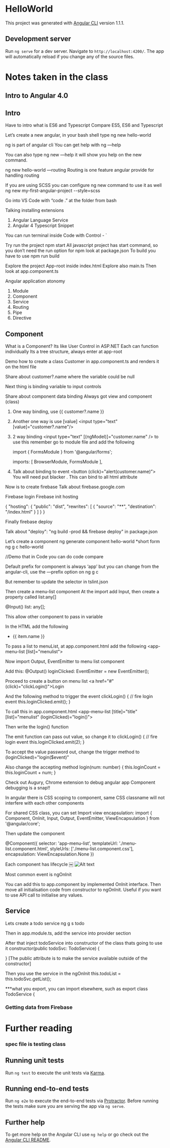 # HelloWorld

This project was generated with [Angular CLI](https://github.com/angular/angular-cli) version 1.1.1.

## Development server

Run `ng serve` for a dev server. Navigate to `http://localhost:4200/`. The app will automatically reload if you change any of the source files.

# Notes taken in the class

## Intro to Angular 4.0

## Intro
Have to intro what is ES6 and Typescript
Compare ES5, ES6 and Typescript

Let’s create a new angular, in your bash shell type
ng new hello-world

ng is part of angular cli
You can get help with ng —help

You can also type ng new —help it will show you help on the new command. 

ng new hello-world —routing
Routing is one feature angular provide for handling routing

If you are using SCSS you can configure ng new command to use it as well
ng new my-first-angular-project --style=scss

Go into VS Code with “code .” at the folder from bash

Talking installing extensions
1. Angular Language Service
2. Angular 4 Typescript Snippet

You can run terminal inside Code with Control - `

Try run the project npm start
All javascript project has start command, so you don’t need the run option for npm
look at package.json
To build you have to use npm run build

Explore the project
App-root inside index.html
Explore also main.ts
Then look at app.component.ts

Angular application atonomy 
1. Module
2. Component
3. Service
4. Routing
5. Pipe
6. Directive


## Component
What is a Component?
Its like User Control in ASP.NET
Each can function individually
Its a tree structure, always enter at app-root

Demo how to create a class Customer in app.component.ts and renders it on the html file

Share about customer?.name where the variable could be null

Next thing is binding variable to input controls

Share about component data binding
Always got view and component (class)
1. One way binding, use {{ customer?.name }}
2. Another one way is use [value] 
<input type="text" [value]="customer?.name"/>
3. 2 way binding 
	<input type="text" [(ngModel)]="customer.name" />
to use this remember go to module file and add the following
	
	import { FormsModule } from '@angular/forms';

	imports: [
    		BrowserModule,
    		FormsModule
  	],

4. Talk about binding to event <button (click)="alert(customer.name)”> You will need put blacker . This can bind to all html attribute

Now is to create firebase
Talk about firebase.google.com

Firebase login
Firebase init hosting

{
  "hosting": {
    "public": "dist",
    "rewrites": [
      {
        "source": "**",
        "destination": "/index.html"
      }
    ]
  }
}

Finally firebase deploy

Talk about "deploy": "ng build -prod && firebase deploy" in package.json

Let’s create a component
ng generate component hello-world
*short form ng g c hello-world

//Demo that in Code you can do code compare

Default prefix for component is always ‘app’ but you can change from the angular-cli, use the —prefix option on ng g c 

But remember to update the selector in tslint.json

Then create a menu-list component
At the import add Input, then create a property called list:any[]

@Input()
  list: any[];

This allow other component to pass in variable

In the HTML add the following

<ul>
  <li *ngFor="let item of list">
    <a [href]="item.url">{{ item.name }}</a>
  </li>
</ul>

To pass a list to menuList, at app.component.html add the following
<app-menu-list [list]="menulist"></app-menu-list>

Now import Output, EventEmitter to menu list component

Add this:
@Output()
loginClicked: EventEmitter<any> = new EventEmitter();

Proceed to create a button on menu list
<a href="#" (click)="clickLogin()">Login</a>

And the following method to trigger the event
 clickLogin() {
    // fire login event
    this.loginClicked.emit();
  }


To call this in app.component.html
<app-menu-list [title]="title" [list]="menulist" (loginClicked)="login()"></app-menu-list>

Then write the login() function

The emit function can pass out value, so change it to 
  clickLogin() {
    // fire login event
    this.loginClicked.emit(2);
  }


To accept the value password out, change the trigger method to 
(loginClicked)="login($event)"

Also change the accepting method
  login(num: number) {
    this.loginCount = this.loginCount + num;
  }


Check out Augury, Chrome extension to debug angular app
Component debugging is a snap!!

In angular there is CSS scoping to component, same CSS classname will not interfere with each other components

For shared CSS class, you can set
Import view encapsulation: 
import { Component, OnInit, Input, Output, EventEmitter, ViewEncapsulation } from '@angular/core';

Then update the component

@Component({
  selector: 'app-menu-list',
  templateUrl: './menu-list.component.html',
  styleUrls: ['./menu-list.component.css'],
  encapsulation: ViewEncapsulation.None
})


Each component has lifecycle
￼
![Alt text](https://angular.io/resources/images/devguide/lifecycle-hooks/hooks-in-sequence.png "Angular Component Lifecycle")

Most common event is ngOnInit

You can add this to app.component by implemented OnInit interface. Then move all initialisation code from constructor to ngOnInit. Useful if you want to use API call to initialise any values. 

## Service
Lets create a todo service
ng g s todo

Then in app.module.ts, add the service into provider section

After that inject todoService into constructor of the class thats going to use it
constructor(public todoSvc: TodoService) {

  }
[The public attribute is to make the service available outside of the constructor]

Then you use the service in the ngOnInit
this.todoList = this.todoSvc.getList();


***what you export, you can import elsewhere, such as 
export class TodoService {

### Getting data from Firebase


# Further reading

### spec file is testing class

## Running unit tests

Run `ng test` to execute the unit tests via [Karma](https://karma-runner.github.io).

## Running end-to-end tests

Run `ng e2e` to execute the end-to-end tests via [Protractor](http://www.protractortest.org/).
Before running the tests make sure you are serving the app via `ng serve`.

## Further help

To get more help on the Angular CLI use `ng help` or go check out the [Angular CLI README](https://github.com/angular/angular-cli/blob/master/README.md).

